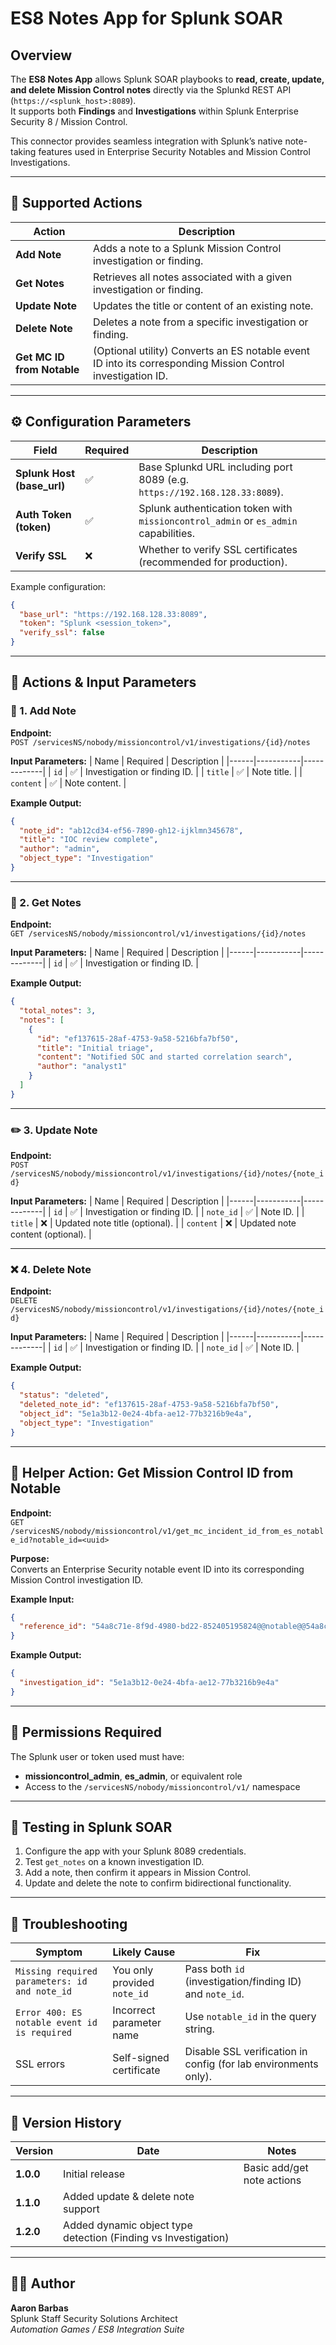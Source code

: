 # ES8 Notes App for Splunk SOAR

## Overview
The **ES8 Notes App** allows Splunk SOAR playbooks to **read, create, update, and delete Mission Control notes** directly via the Splunkd REST API (`https://<splunk_host>:8089`).  
It supports both **Findings** and **Investigations** within Splunk Enterprise Security 8 / Mission Control.

This connector provides seamless integration with Splunk’s native note-taking features used in Enterprise Security Notables and Mission Control Investigations.

---

## 🧩 Supported Actions

| Action | Description |
|--------|-------------|
| **Add Note** | Adds a note to a Splunk Mission Control investigation or finding. |
| **Get Notes** | Retrieves all notes associated with a given investigation or finding. |
| **Update Note** | Updates the title or content of an existing note. |
| **Delete Note** | Deletes a note from a specific investigation or finding. |
| **Get MC ID from Notable** | (Optional utility) Converts an ES notable event ID into its corresponding Mission Control investigation ID. |

---

## ⚙️ Configuration Parameters

| Field | Required | Description |
|--------|-----------|-------------|
| **Splunk Host (base_url)** | ✅ | Base Splunkd URL including port 8089 (e.g. `https://192.168.128.33:8089`). |
| **Auth Token (token)** | ✅ | Splunk authentication token with `missioncontrol_admin` or `es_admin` capabilities. |
| **Verify SSL** | ❌ | Whether to verify SSL certificates (recommended for production). |

Example configuration:
```json
{
  "base_url": "https://192.168.128.33:8089",
  "token": "Splunk <session_token>",
  "verify_ssl": false
}
```

---

## 🚀 Actions & Input Parameters

### 📝 1. Add Note
**Endpoint:**  
`POST /servicesNS/nobody/missioncontrol/v1/investigations/{id}/notes`

**Input Parameters:**
| Name | Required | Description |
|------|-----------|-------------|
| `id` | ✅ | Investigation or finding ID. |
| `title` | ✅ | Note title. |
| `content` | ✅ | Note content. |

**Example Output:**
```json
{
  "note_id": "ab12cd34-ef56-7890-gh12-ijklmn345678",
  "title": "IOC review complete",
  "author": "admin",
  "object_type": "Investigation"
}
```

---

### 📖 2. Get Notes
**Endpoint:**  
`GET /servicesNS/nobody/missioncontrol/v1/investigations/{id}/notes`

**Input Parameters:**
| Name | Required | Description |
|------|-----------|-------------|
| `id` | ✅ | Investigation or finding ID. |

**Example Output:**
```json
{
  "total_notes": 3,
  "notes": [
    {
      "id": "ef137615-28af-4753-9a58-5216bfa7bf50",
      "title": "Initial triage",
      "content": "Notified SOC and started correlation search",
      "author": "analyst1"
    }
  ]
}
```

---

### ✏️ 3. Update Note
**Endpoint:**  
`POST /servicesNS/nobody/missioncontrol/v1/investigations/{id}/notes/{note_id}`

**Input Parameters:**
| Name | Required | Description |
|------|-----------|-------------|
| `id` | ✅ | Investigation or finding ID. |
| `note_id` | ✅ | Note ID. |
| `title` | ❌ | Updated note title (optional). |
| `content` | ❌ | Updated note content (optional). |

---

### ❌ 4. Delete Note
**Endpoint:**  
`DELETE /servicesNS/nobody/missioncontrol/v1/investigations/{id}/notes/{note_id}`

**Input Parameters:**
| Name | Required | Description |
|------|-----------|-------------|
| `id` | ✅ | Investigation or finding ID. |
| `note_id` | ✅ | Note ID. |

**Example Output:**
```json
{
  "status": "deleted",
  "deleted_note_id": "ef137615-28af-4753-9a58-5216bfa7bf50",
  "object_id": "5e1a3b12-0e24-4bfa-ae12-77b3216b9e4a",
  "object_type": "Investigation"
}
```

---

## 🧠 Helper Action: Get Mission Control ID from Notable
**Endpoint:**  
`GET /servicesNS/nobody/missioncontrol/v1/get_mc_incident_id_from_es_notable_id?notable_id=<uuid>`

**Purpose:**  
Converts an Enterprise Security notable event ID into its corresponding Mission Control investigation ID.

**Example Input:**
```json
{
  "reference_id": "54a8c71e-8f9d-4980-bd22-852405195824@@notable@@54a8c71e8f9d4980bd22852405195824"
}
```

**Example Output:**
```json
{
  "investigation_id": "5e1a3b12-0e24-4bfa-ae12-77b3216b9e4a"
}
```

---

## 🔐 Permissions Required

The Splunk user or token used must have:
- **missioncontrol_admin**, **es_admin**, or equivalent role
- Access to the `/servicesNS/nobody/missioncontrol/v1/` namespace

---

## 🧪 Testing in Splunk SOAR

1. Configure the app with your Splunk 8089 credentials.  
2. Test `get_notes` on a known investigation ID.  
3. Add a note, then confirm it appears in Mission Control.  
4. Update and delete the note to confirm bidirectional functionality.  

---

## 🧰 Troubleshooting

| Symptom | Likely Cause | Fix |
|----------|---------------|-----|
| `Missing required parameters: id and note_id` | You only provided `note_id` | Pass both `id` (investigation/finding ID) and `note_id`. |
| `Error 400: ES notable event id is required` | Incorrect parameter name | Use `notable_id` in the query string. |
| SSL errors | Self-signed certificate | Disable SSL verification in config (for lab environments only). |

---

## 📄 Version History

| Version | Date | Notes |
|----------|------|-------|
| **1.0.0** | Initial release | Basic add/get note actions |
| **1.1.0** | Added update & delete note support |
| **1.2.0** | Added dynamic object type detection (Finding vs Investigation) |

---

## 🧑‍💻 Author
**Aaron Barbas**  
Splunk Staff Security Solutions Architect  
*Automation Games / ES8 Integration Suite*
